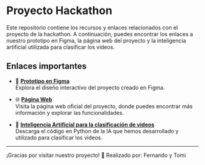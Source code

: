 # Proyecto Hackathon

Este repositorio contiene los recursos y enlaces relacionados con el proyecto de la hackathon. A continuación, puedes encontrar los enlaces a nuestro prototipo en Figma, la página web del proyecto y la inteligencia artificial utilizada para clasificar los videos.

## Enlaces importantes

- 🎨 **[Prototipo en Figma](https://www.figma.com/proto/VslorN9ed7D9ujpP5c1EDO/Hackathon?node-id=0-1&t=jLEZItqFZvVIXXvn-1)**  
  Explora el diseño interactivo del proyecto creado en Figma.
  
- 🌐 **[Página Web](https://15ferpg.github.io)**  
  Visita la página web oficial del proyecto, donde puedes encontrar más información y explorar las funcionalidades.
  
- 🤖 **[Inteligencia Artificial para la clasificación de videos](https://drive.google.com/file/d/1km0JicI8EhO5ZKXw-SIjuTYP5BA3XvNQ/view?usp=drive_link)**  
  Descarga el código en Python de la IA que hemos desarrollado y utilizado para clasificar los videos.

---

¡Gracias por visitar nuestro proyecto! 🚀
Realizado por: Fernando y Tomi
